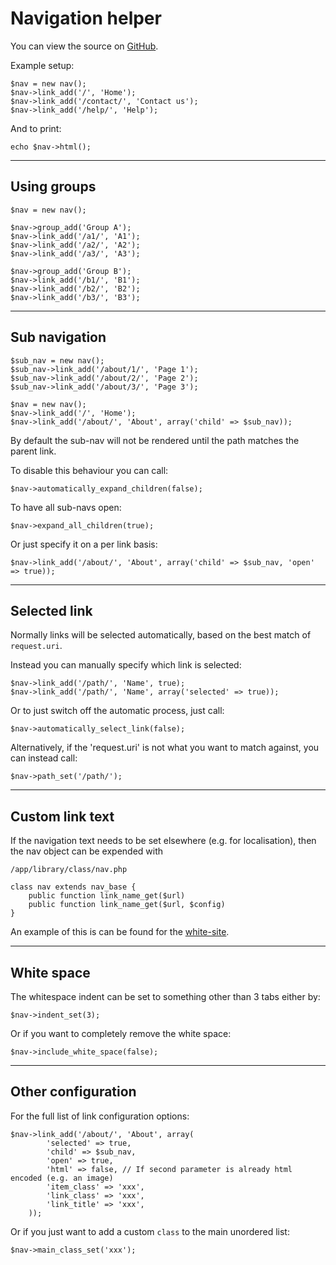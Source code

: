 
# Navigation helper

You can view the source on [GitHub](https://github.com/craigfrancis/framework/blob/master/framework/0.1/library/class/nav.php).

Example setup:

	$nav = new nav();
	$nav->link_add('/', 'Home');
	$nav->link_add('/contact/', 'Contact us');
	$nav->link_add('/help/', 'Help');

And to print:

	echo $nav->html();

---

## Using groups

	$nav = new nav();

	$nav->group_add('Group A');
	$nav->link_add('/a1/', 'A1');
	$nav->link_add('/a2/', 'A2');
	$nav->link_add('/a3/', 'A3');

	$nav->group_add('Group B');
	$nav->link_add('/b1/', 'B1');
	$nav->link_add('/b2/', 'B2');
	$nav->link_add('/b3/', 'B3');

---

## Sub navigation

	$sub_nav = new nav();
	$sub_nav->link_add('/about/1/', 'Page 1');
	$sub_nav->link_add('/about/2/', 'Page 2');
	$sub_nav->link_add('/about/3/', 'Page 3');

	$nav = new nav();
	$nav->link_add('/', 'Home');
	$nav->link_add('/about/', 'About', array('child' => $sub_nav));

By default the sub-nav will not be rendered until the path matches the parent link.

To disable this behaviour you can call:

	$nav->automatically_expand_children(false);

To have all sub-navs open:

	$nav->expand_all_children(true);

Or just specify it on a per link basis:

	$nav->link_add('/about/', 'About', array('child' => $sub_nav, 'open' => true));

---

## Selected link

Normally links will be selected automatically, based on the best match of `request.uri`.

Instead you can manually specify which link is selected:

	$nav->link_add('/path/', 'Name', true);
	$nav->link_add('/path/', 'Name', array('selected' => true));

Or to just switch off the automatic process, just call:

	$nav->automatically_select_link(false);

Alternatively, if the 'request.uri' is not what you want to match against, you can instead call:

	$nav->path_set('/path/');

---

## Custom link text

If the navigation text needs to be set elsewhere (e.g. for localisation), then the nav object can be expended with

	/app/library/class/nav.php

	class nav extends nav_base {
		public function link_name_get($url)
		public function link_name_get($url, $config)
	}

An example of this is can be found for the [white-site](../../doc/notes/white-site.md).

---

## White space

The whitespace indent can be set to something other than 3 tabs either by:

	$nav->indent_set(3);

Or if you want to completely remove the white space:

	$nav->include_white_space(false);

---

## Other configuration

For the full list of link configuration options:

	$nav->link_add('/about/', 'About', array(
			'selected' => true,
			'child' => $sub_nav,
			'open' => true,
			'html' => false, // If second parameter is already html encoded (e.g. an image)
			'item_class' => 'xxx',
			'link_class' => 'xxx',
			'link_title' => 'xxx',
		));

Or if you just want to add a custom `class` to the main unordered list:

	$nav->main_class_set('xxx');
